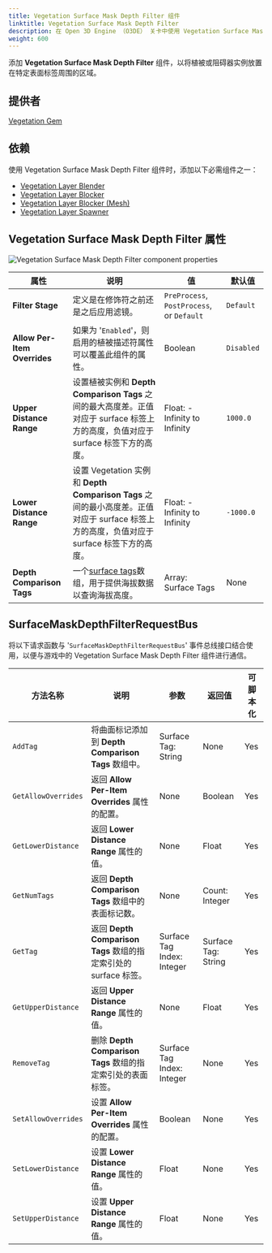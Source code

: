 ```yaml
---
title: Vegetation Surface Mask Depth Filter 组件
linktitle: Vegetation Surface Mask Depth Filter
description: 在 Open 3D Engine （O3DE） 关卡中使用 Vegetation Surface Mask Depth Filter 组件，将植被的分布限制在表面标签周围的区域。
weight: 600
---
```


添加 **Vegetation Surface Mask Depth Filter** 组件，以将植被或阻碍器实例放置在特定表面标签周围的区域。

## 提供者

[Vegetation Gem](/docs/user-guide/gems/reference/environment/vegetation/)

## 依赖

使用 Vegetation Surface Mask Depth Filter 组件时，添加以下必需组件之一：
- [Vegetation Layer Blender](./../vegetation/vegetation-layer-blender)
- [Vegetation Layer Blocker](./../vegetation/vegetation-layer-blocker)
- [Vegetation Layer Blocker (Mesh)](./../vegetation/vegetation-layer-blocker-mesh)
- [Vegetation Layer Spawner](./../vegetation/layer-spawner)

## Vegetation Surface Mask Depth Filter 属性

![Vegetation Surface Mask Depth Filter component properties](/images/user-guide/components/reference/vegetation-filters/vegetation-surface-mask-depth-filter-component.png)

| 属性 | 说明 | 值 | 默认值 |
|-|-|-|-|
| **Filter Stage** | 定义是在修饰符之前还是之后应用滤镜。 | `PreProcess`, `PostProcess`, or `Default` | `Default` |
| **Allow Per-Item Overrides** | 如果为 '`Enabled`'，则启用的植被描述符属性可以覆盖此组件的属性。 | Boolean | `Disabled` |
| **Upper Distance Range** | 设置植被实例和 **Depth Comparison Tags** 之间的最大高度差。正值对应于 surface 标签上方的高度，负值对应于 surface 标签下方的高度。  | Float: -Infinity to Infinity | `1000.0` |
| **Lower Distance Range** | 设置 Vegetation 实例和 **Depth Comparison Tags** 之间的最小高度差。正值对应于 surface 标签上方的高度，负值对应于 surface 标签下方的高度。 | Float: -Infinity to Infinity | `-1000.0` |
| **Depth Comparison Tags** | 一个[surface tags](/docs/user-guide/gems/reference/environment/surface-data)数组，用于提供海拔数据以查询海拔高度。 | Array: Surface Tags | None |

## SurfaceMaskDepthFilterRequestBus

将以下请求函数与 '`SurfaceMaskDepthFilterRequestBus`' 事件总线接口结合使用，以便与游戏中的 Vegetation Surface Mask Depth Filter 组件进行通信。

| 方法名称 | 说明 | 参数 | 返回值 | 可脚本化 |
|-|-|-|-|-|
| `AddTag` | 将曲面标记添加到 **Depth Comparison Tags** 数组中。 | Surface Tag: String | None | Yes |
| `GetAllowOverrides` | 返回 **Allow Per-Item Overrides** 属性的配置。 | None | Boolean | Yes |
| `GetLowerDistance` | 返回 **Lower Distance Range** 属性的值。 | None | Float | Yes |
| `GetNumTags` | 返回 **Depth Comparison Tags** 数组中的表面标记数。 | None | Count: Integer | Yes |
| `GetTag` | 返回 **Depth Comparison Tags** 数组的指定索引处的 surface 标签。 | Surface Tag Index: Integer | Surface Tag: String | Yes |
| `GetUpperDistance` | 返回 **Upper Distance Range** 属性的值。 | None | Float | Yes |
| `RemoveTag` | 删除 **Depth Comparison Tags** 数组的指定索引处的表面标签。 | Surface Tag Index: Integer | None | Yes |
| `SetAllowOverrides` | 设置 **Allow Per-Item Overrides** 属性的配置。 | Boolean | None | Yes |
| `SetLowerDistance` | 设置 **Lower Distance Range** 属性的值。 | Float | None | Yes |
| `SetUpperDistance` | 设置 **Upper Distance Range** 属性的值。 | Float | None | Yes |
